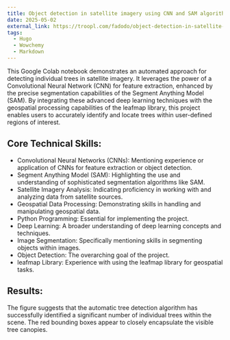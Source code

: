```yaml
---
title: Object detection in satellite imagery using CNN and SAM algorithms
date: 2025-05-02
external_link: https://troopl.com/fadodo/object-detection-in-satellite-imagery-using-cnn-and-sam-algorithms
tags:
  - Hugo
  - Wowchemy
  - Markdown
---
```


This Google Colab notebook demonstrates an automated approach for detecting individual trees in satellite imagery. It leverages the power of a Convolutional Neural Network (CNN) for feature extraction, enhanced by the precise segmentation capabilities of the Segment Anything Model (SAM). By integrating these advanced deep learning techniques with the geospatial processing capabilities of the leafmap library, this project enables users to accurately identify and locate trees within user-defined regions of interest.

## Core Technical Skills:

- Convolutional Neural Networks (CNNs): Mentioning experience or application of CNNs for feature extraction or object detection.
- Segment Anything Model (SAM): Highlighting the use and understanding of sophisticated segmentation algorithms like SAM.
- Satellite Imagery Analysis: Indicating proficiency in working with and analyzing data from satellite sources.
- Geospatial Data Processing: Demonstrating skills in handling and manipulating geospatial data.
- Python Programming: Essential for implementing the project.
- Deep Learning: A broader understanding of deep learning concepts and techniques.
- Image Segmentation: Specifically mentioning skills in segmenting objects within images.
- Object Detection: The overarching goal of the project.
- leafmap Library: Experience with using the leafmap library for geospatial tasks.

## Results:

The figure suggests that the automatic tree detection algorithm has successfully identified a significant number of individual trees within the scene. The red bounding boxes appear to closely encapsulate the visible tree canopies.

<!--more-->

